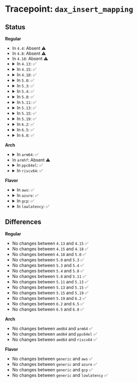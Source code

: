 # Tracepoint: <code>dax_insert_mapping</code>

## Status
<b>Regular</b>
<ul>
<li>
In <code>4.4</code>: Absent ⚠️
</li>
<li>
In <code>4.8</code>: Absent ⚠️
</li>
<li>
In <code>4.10</code>: Absent ⚠️
</li>
<li>
<details>
<summary>In <code>4.13</code>: ✅</summary>

Event:

```c
struct trace_event_raw_dax_insert_mapping {
    struct trace_entry ent;
    long unsigned int ino;
    long unsigned int vm_flags;
    long unsigned int address;
    void *radix_entry;
    dev_t dev;
    int write;
    char __data[0];
};
```
Function:

```c
void trace_event_raw_event_dax_insert_mapping(void *__data, struct inode *inode, struct vm_fault *vmf, void *radix_entry);
```
</details>
</li>
<li>
<details>
<summary>In <code>4.15</code>: ✅</summary>

Event:

```c
struct trace_event_raw_dax_insert_mapping {
    struct trace_entry ent;
    long unsigned int ino;
    long unsigned int vm_flags;
    long unsigned int address;
    void *radix_entry;
    dev_t dev;
    int write;
    char __data[0];
};
```
Function:

```c
void trace_event_raw_event_dax_insert_mapping(void *__data, struct inode *inode, struct vm_fault *vmf, void *radix_entry);
```
</details>
</li>
<li>
<details>
<summary>In <code>4.18</code>: ✅</summary>

Event:

```c
struct trace_event_raw_dax_insert_mapping {
    struct trace_entry ent;
    long unsigned int ino;
    long unsigned int vm_flags;
    long unsigned int address;
    void *radix_entry;
    dev_t dev;
    int write;
    char __data[0];
};
```
Function:

```c
void trace_event_raw_event_dax_insert_mapping(void *__data, struct inode *inode, struct vm_fault *vmf, void *radix_entry);
```
</details>
</li>
<li>
<details>
<summary>In <code>5.0</code>: ✅</summary>

Event:

```c
struct trace_event_raw_dax_insert_mapping {
    struct trace_entry ent;
    long unsigned int ino;
    long unsigned int vm_flags;
    long unsigned int address;
    void *radix_entry;
    dev_t dev;
    int write;
    char __data[0];
};
```
Function:

```c
void trace_event_raw_event_dax_insert_mapping(void *__data, struct inode *inode, struct vm_fault *vmf, void *radix_entry);
```
</details>
</li>
<li>
<details>
<summary>In <code>5.3</code>: ✅</summary>

Event:

```c
struct trace_event_raw_dax_insert_mapping {
    struct trace_entry ent;
    long unsigned int ino;
    long unsigned int vm_flags;
    long unsigned int address;
    void *radix_entry;
    dev_t dev;
    int write;
    char __data[0];
};
```
Function:

```c
void trace_event_raw_event_dax_insert_mapping(void *__data, struct inode *inode, struct vm_fault *vmf, void *radix_entry);
```
</details>
</li>
<li>
<details>
<summary>In <code>5.4</code>: ✅</summary>

Event:

```c
struct trace_event_raw_dax_insert_mapping {
    struct trace_entry ent;
    long unsigned int ino;
    long unsigned int vm_flags;
    long unsigned int address;
    void *radix_entry;
    dev_t dev;
    int write;
    char __data[0];
};
```
Function:

```c
void trace_event_raw_event_dax_insert_mapping(void *__data, struct inode *inode, struct vm_fault *vmf, void *radix_entry);
```
</details>
</li>
<li>
<details>
<summary>In <code>5.8</code>: ✅</summary>

Event:

```c
struct trace_event_raw_dax_insert_mapping {
    struct trace_entry ent;
    long unsigned int ino;
    long unsigned int vm_flags;
    long unsigned int address;
    void *radix_entry;
    dev_t dev;
    int write;
    char __data[0];
};
```
Function:

```c
void trace_event_raw_event_dax_insert_mapping(void *__data, struct inode *inode, struct vm_fault *vmf, void *radix_entry);
```
</details>
</li>
<li>
<details>
<summary>In <code>5.11</code>: ✅</summary>

Event:

```c
struct trace_event_raw_dax_insert_mapping {
    struct trace_entry ent;
    long unsigned int ino;
    long unsigned int vm_flags;
    long unsigned int address;
    void *radix_entry;
    dev_t dev;
    int write;
    char __data[0];
};
```
Function:

```c
void trace_event_raw_event_dax_insert_mapping(void *__data, struct inode *inode, struct vm_fault *vmf, void *radix_entry);
```
</details>
</li>
<li>
<details>
<summary>In <code>5.13</code>: ✅</summary>

Event:

```c
struct trace_event_raw_dax_insert_mapping {
    struct trace_entry ent;
    long unsigned int ino;
    long unsigned int vm_flags;
    long unsigned int address;
    void *radix_entry;
    dev_t dev;
    int write;
    char __data[0];
};
```
Function:

```c
void trace_event_raw_event_dax_insert_mapping(void *__data, struct inode *inode, struct vm_fault *vmf, void *radix_entry);
```
</details>
</li>
<li>
<details>
<summary>In <code>5.15</code>: ✅</summary>

Event:

```c
struct trace_event_raw_dax_insert_mapping {
    struct trace_entry ent;
    long unsigned int ino;
    long unsigned int vm_flags;
    long unsigned int address;
    void *radix_entry;
    dev_t dev;
    int write;
    char __data[0];
};
```
Function:

```c
void trace_event_raw_event_dax_insert_mapping(void *__data, struct inode *inode, struct vm_fault *vmf, void *radix_entry);
```
</details>
</li>
<li>
<details>
<summary>In <code>5.19</code>: ✅</summary>

Event:

```c
struct trace_event_raw_dax_insert_mapping {
    struct trace_entry ent;
    long unsigned int ino;
    long unsigned int vm_flags;
    long unsigned int address;
    void *radix_entry;
    dev_t dev;
    int write;
    char __data[0];
};
```
Function:

```c
void trace_event_raw_event_dax_insert_mapping(void *__data, struct inode *inode, struct vm_fault *vmf, void *radix_entry);
```
</details>
</li>
<li>
<details>
<summary>In <code>6.2</code>: ✅</summary>

Event:

```c
struct trace_event_raw_dax_insert_mapping {
    struct trace_entry ent;
    long unsigned int ino;
    long unsigned int vm_flags;
    long unsigned int address;
    void *radix_entry;
    dev_t dev;
    int write;
    char __data[0];
};
```
Function:

```c
void trace_event_raw_event_dax_insert_mapping(void *__data, struct inode *inode, struct vm_fault *vmf, void *radix_entry);
```
</details>
</li>
<li>
<details>
<summary>In <code>6.5</code>: ✅</summary>

Event:

```c
struct trace_event_raw_dax_insert_mapping {
    struct trace_entry ent;
    long unsigned int ino;
    long unsigned int vm_flags;
    long unsigned int address;
    void *radix_entry;
    dev_t dev;
    int write;
    char __data[0];
};
```
Function:

```c
void trace_event_raw_event_dax_insert_mapping(void *__data, struct inode *inode, struct vm_fault *vmf, void *radix_entry);
```
</details>
</li>
<li>
<details>
<summary>In <code>6.8</code>: ✅</summary>

Event:

```c
struct trace_event_raw_dax_insert_mapping {
    struct trace_entry ent;
    long unsigned int ino;
    long unsigned int vm_flags;
    long unsigned int address;
    void *radix_entry;
    dev_t dev;
    int write;
    char __data[0];
};
```
Function:

```c
void trace_event_raw_event_dax_insert_mapping(void *__data, struct inode *inode, struct vm_fault *vmf, void *radix_entry);
```
</details>
</li>
</ul>
<b>Arch</b>
<ul>
<li>
<details>
<summary>In <code>arm64</code>: ✅</summary>

Event:

```c
struct trace_event_raw_dax_insert_mapping {
    struct trace_entry ent;
    long unsigned int ino;
    long unsigned int vm_flags;
    long unsigned int address;
    void *radix_entry;
    dev_t dev;
    int write;
    char __data[0];
};
```
Function:

```c
void trace_event_raw_event_dax_insert_mapping(void *__data, struct inode *inode, struct vm_fault *vmf, void *radix_entry);
```
</details>
</li>
<li>
In <code>armhf</code>: Absent ⚠️
</li>
<li>
<details>
<summary>In <code>ppc64el</code>: ✅</summary>

Event:

```c
struct trace_event_raw_dax_insert_mapping {
    struct trace_entry ent;
    long unsigned int ino;
    long unsigned int vm_flags;
    long unsigned int address;
    void *radix_entry;
    dev_t dev;
    int write;
    char __data[0];
};
```
Function:

```c
void trace_event_raw_event_dax_insert_mapping(void *__data, struct inode *inode, struct vm_fault *vmf, void *radix_entry);
```
</details>
</li>
<li>
<details>
<summary>In <code>riscv64</code>: ✅</summary>

Event:

```c
struct trace_event_raw_dax_insert_mapping {
    struct trace_entry ent;
    long unsigned int ino;
    long unsigned int vm_flags;
    long unsigned int address;
    void *radix_entry;
    dev_t dev;
    int write;
    char __data[0];
};
```
Function:

```c
void trace_event_raw_event_dax_insert_mapping(void *__data, struct inode *inode, struct vm_fault *vmf, void *radix_entry);
```
</details>
</li>
</ul>
<b>Flavor</b>
<ul>
<li>
<details>
<summary>In <code>aws</code>: ✅</summary>

Event:

```c
struct trace_event_raw_dax_insert_mapping {
    struct trace_entry ent;
    long unsigned int ino;
    long unsigned int vm_flags;
    long unsigned int address;
    void *radix_entry;
    dev_t dev;
    int write;
    char __data[0];
};
```
Function:

```c
void trace_event_raw_event_dax_insert_mapping(void *__data, struct inode *inode, struct vm_fault *vmf, void *radix_entry);
```
</details>
</li>
<li>
<details>
<summary>In <code>azure</code>: ✅</summary>

Event:

```c
struct trace_event_raw_dax_insert_mapping {
    struct trace_entry ent;
    long unsigned int ino;
    long unsigned int vm_flags;
    long unsigned int address;
    void *radix_entry;
    dev_t dev;
    int write;
    char __data[0];
};
```
Function:

```c
void trace_event_raw_event_dax_insert_mapping(void *__data, struct inode *inode, struct vm_fault *vmf, void *radix_entry);
```
</details>
</li>
<li>
<details>
<summary>In <code>gcp</code>: ✅</summary>

Event:

```c
struct trace_event_raw_dax_insert_mapping {
    struct trace_entry ent;
    long unsigned int ino;
    long unsigned int vm_flags;
    long unsigned int address;
    void *radix_entry;
    dev_t dev;
    int write;
    char __data[0];
};
```
Function:

```c
void trace_event_raw_event_dax_insert_mapping(void *__data, struct inode *inode, struct vm_fault *vmf, void *radix_entry);
```
</details>
</li>
<li>
<details>
<summary>In <code>lowlatency</code>: ✅</summary>

Event:

```c
struct trace_event_raw_dax_insert_mapping {
    struct trace_entry ent;
    long unsigned int ino;
    long unsigned int vm_flags;
    long unsigned int address;
    void *radix_entry;
    dev_t dev;
    int write;
    char __data[0];
};
```
Function:

```c
void trace_event_raw_event_dax_insert_mapping(void *__data, struct inode *inode, struct vm_fault *vmf, void *radix_entry);
```
</details>
</li>
</ul>

## Differences
<b>Regular</b>
<ul>
<li>
No changes between <code>4.13</code> and <code>4.15</code> ✅
</li>
<li>
No changes between <code>4.15</code> and <code>4.18</code> ✅
</li>
<li>
No changes between <code>4.18</code> and <code>5.0</code> ✅
</li>
<li>
No changes between <code>5.0</code> and <code>5.3</code> ✅
</li>
<li>
No changes between <code>5.3</code> and <code>5.4</code> ✅
</li>
<li>
No changes between <code>5.4</code> and <code>5.8</code> ✅
</li>
<li>
No changes between <code>5.8</code> and <code>5.11</code> ✅
</li>
<li>
No changes between <code>5.11</code> and <code>5.13</code> ✅
</li>
<li>
No changes between <code>5.13</code> and <code>5.15</code> ✅
</li>
<li>
No changes between <code>5.15</code> and <code>5.19</code> ✅
</li>
<li>
No changes between <code>5.19</code> and <code>6.2</code> ✅
</li>
<li>
No changes between <code>6.2</code> and <code>6.5</code> ✅
</li>
<li>
No changes between <code>6.5</code> and <code>6.8</code> ✅
</li>
</ul>
<b>Arch</b>
<ul>
<li>
No changes between <code>amd64</code> and <code>arm64</code> ✅
</li>
<li>
No changes between <code>amd64</code> and <code>ppc64el</code> ✅
</li>
<li>
No changes between <code>amd64</code> and <code>riscv64</code> ✅
</li>
</ul>
<b>Flavor</b>
<ul>
<li>
No changes between <code>generic</code> and <code>aws</code> ✅
</li>
<li>
No changes between <code>generic</code> and <code>azure</code> ✅
</li>
<li>
No changes between <code>generic</code> and <code>gcp</code> ✅
</li>
<li>
No changes between <code>generic</code> and <code>lowlatency</code> ✅
</li>
</ul>
